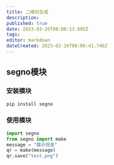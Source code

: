 ```yaml
---
title: 二维码生成
description: 
published: true
date: 2023-03-26T08:08:13.605Z
tags: 
editor: markdown
dateCreated: 2023-02-26T08:06:41.746Z
---
```


## segno模块



### 安装模块

```
pip install segno
```

### 使用模块

```python
import segno
from segno import make
message = "展示信息"
qr = make(message)
qr.save("test.png")
```